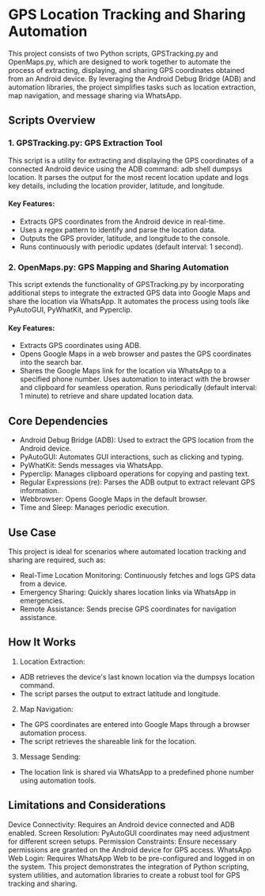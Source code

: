 # GPS Location Tracking and Sharing Automation
This project consists of two Python scripts, GPSTracking.py and OpenMaps.py, which are designed to work together to automate the process of extracting, displaying, and sharing GPS coordinates obtained from an Android device. By leveraging the Android Debug Bridge (ADB) and automation libraries, the project simplifies tasks such as location extraction, map navigation, and message sharing via WhatsApp.

## Scripts Overview
### 1. GPSTracking.py: GPS Extraction Tool
This script is a utility for extracting and displaying the GPS coordinates of a connected Android device using the ADB command: adb shell dumpsys location. It parses the output for the most recent location update and logs key details, including the location provider, latitude, and longitude.
#### Key Features:
- Extracts GPS coordinates from the Android device in real-time.
- Uses a regex pattern to identify and parse the location data.
- Outputs the GPS provider, latitude, and longitude to the console.
- Runs continuously with periodic updates (default interval: 1 second).
### 2. OpenMaps.py: GPS Mapping and Sharing Automation
This script extends the functionality of GPSTracking.py by incorporating additional steps to integrate the extracted GPS data into Google Maps and share the location via WhatsApp. It automates the process using tools like PyAutoGUI, PyWhatKit, and Pyperclip.
#### Key Features:
- Extracts GPS coordinates using ADB.
- Opens Google Maps in a web browser and pastes the GPS coordinates into the search bar.
- Shares the Google Maps link for the location via WhatsApp to a specified phone number.
Uses automation to interact with the browser and clipboard for seamless operation.
Runs periodically (default interval: 1 minute) to retrieve and share updated location data.

## Core Dependencies
- Android Debug Bridge (ADB): Used to extract the GPS location from the Android device.
- PyAutoGUI: Automates GUI interactions, such as clicking and typing.
- PyWhatKit: Sends messages via WhatsApp.
- Pyperclip: Manages clipboard operations for copying and pasting text.
- Regular Expressions (re): Parses the ADB output to extract relevant GPS information.
- Webbrowser: Opens Google Maps in the default browser.
- Time and Sleep: Manages periodic execution.

## Use Case
This project is ideal for scenarios where automated location tracking and sharing are required, such as:
- Real-Time Location Monitoring: Continuously fetches and logs GPS data from a device.
- Emergency Sharing: Quickly shares location links via WhatsApp in emergencies.
- Remote Assistance: Sends precise GPS coordinates for navigation assistance.

## How It Works
1. Location Extraction:
- ADB retrieves the device's last known location via the dumpsys location command.
- The script parses the output to extract latitude and longitude.
2. Map Navigation:
- The GPS coordinates are entered into Google Maps through a browser automation process.
- The script retrieves the shareable link for the location.
3. Message Sending:
- The location link is shared via WhatsApp to a predefined phone number using automation tools.

## Limitations and Considerations
Device Connectivity: Requires an Android device connected and ADB enabled.
Screen Resolution: PyAutoGUI coordinates may need adjustment for different screen setups.
Permission Constraints: Ensure necessary permissions are granted on the Android device for GPS access.
WhatsApp Web Login: Requires WhatsApp Web to be pre-configured and logged in on the system.
This project demonstrates the integration of Python scripting, system utilities, and automation libraries to create a robust tool for GPS tracking and sharing.
